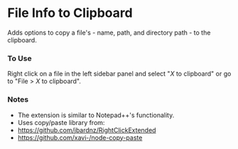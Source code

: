 File Info to Clipboard
===============

Adds options to copy a file's - name, path, and directory path - to the clipboard.


### To Use ###

Right click on a file in the left sidebar panel and select "_X_ to clipboard" or go to "File > _X_ to clipboard".


### Notes ###

- The extension is similar to Notepad++'s functionality.
- Uses copy/paste library from:
 - https://github.com/jbardnz/RightClickExtended
 - https://github.com/xavi-/node-copy-paste